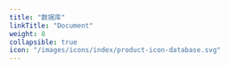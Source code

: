 ```yaml
---
title: "数据库"
linkTitle: "Document"
weight: 8
collapsible: true
icon: "/images/icons/index/product-icon-database.svg"
---
```


